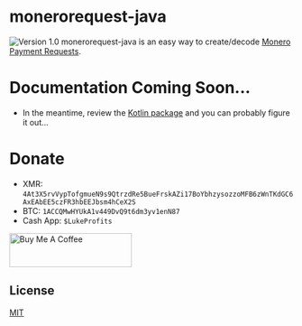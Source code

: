 # monerorequest-java
![Version 1.0](https://img.shields.io/badge/Version-1.0.0-orange.svg)
monerorequest-java is an easy way to create/decode [Monero Payment Requests](https://github.com/lukeprofits/Monero_Payment_Request_Standard).

# Documentation Coming Soon...
- In the meantime, review the [Kotlin package](https://github.com/lukeprofits/monerorequest-kotlin) and you can probably figure it out...

# Donate
- XMR: `4At3X5rvVypTofgmueN9s9QtrzdRe5BueFrskAZi17BoYbhzysozzoMFB6zWnTKdGC6AxEAbEE5czFR3hbEEJbsm4hCeX2S`
- BTC: `1ACCQMwHYUkA1v449DvQ9t6dm3yv1enN87`
- Cash App: `$LukeProfits`
<a href="https://www.buymeacoffee.com/lukeprofits" target="_blank">
  <img src="https://cdn.buymeacoffee.com/buttons/v2/default-yellow.png" alt="Buy Me A Coffee" style="height: 60px !important;width: 217px !important;">
</a><br>

## License
[MIT](/LICENSE)
